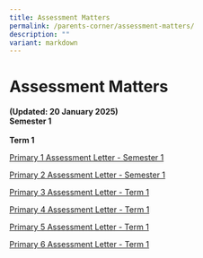 ```yaml
---
title: Assessment Matters
permalink: /parents-corner/assessment-matters/
description: ""
variant: markdown
---
```

# Assessment Matters 
<b>(Updated: 20 January 2025)</b>
<br>**Semester 1**<br>
<br>**Term 1**<br>

[Primary 1 Assessment Letter - Semester 1](/files/Assessment/2025_P1_Semester_1_Assessment_Letter.pdf)

[Primary 2 Assessment Letter - Semester 1](/files/Assessment/2025_P2_Semester_1_Assessment_Letter.pdf)

[Primary 3 Assessment Letter - Term 1](/files/Assessment/2025_P3_Term_1_Assessment_Letter.pdf)

[Primary 4 Assessment Letter - Term 1](/files/Assessment/2025_P4_Term_1_Assessment_Letter.pdf)

[Primary 5 Assessment Letter - Term 1](/files/Assessment/2025_P5_Term_1_Assessment_Letter.pdf)

[Primary 6 Assessment Letter - Term 1](/files/Assessment/2025_P6_Term_1_Assessment_Letter.pdf)
